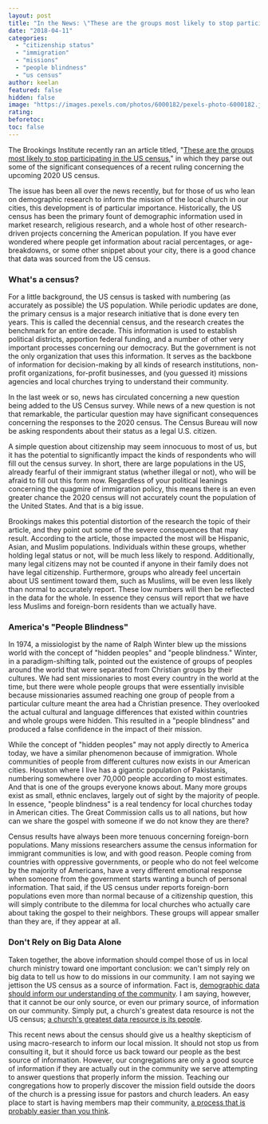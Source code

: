 ```yaml
---
layout: post
title: "In the News: \"These are the groups most likely to stop participating in the US census\""
date: "2018-04-11"
categories: 
  - "citizenship status"
  - "immigration"
  - "missions"
  - "people blindness"
  - "us census"
author: keelan
featured: false
hidden: false
image: "https://images.pexels.com/photos/6000182/pexels-photo-6000182.jpeg?auto=compress&cs=tinysrgb&w=1260&h=750&dpr=1"
rating:
beforetoc:
toc: false
---
```


The Brookings Institute recently ran an article titled, "[These are the groups most likely to stop participating in the US census](https://www.brookings.edu/blog/the-avenue/2018/04/06/these-are-the-groups-most-likely-to-stop-participating-in-the-us-census/)," in which they parse out some of the significant consequences of a recent ruling concerning the upcoming 2020 US census.

The issue has been all over the news recently, but for those of us who lean on demographic research to inform the mission of the local church in our cities, this development is of particular importance. Historically, the US census has been the primary fount of demographic information used in market research, religious research, and a whole host of other research-driven projects concerning the American population. If you have ever wondered where people get information about racial percentages, or age-breakdowns, or some other snippet about your city, there is a good chance that data was sourced from the US census.

### What's a census?

For a little background, the US census is tasked with numbering (as accurately as possible) the US population. While periodic updates are done, the primary census is a major research initiative that is done every ten years. This is called the decennial census, and the research creates the benchmark for an entire decade. This information is used to establish political districts, apportion federal funding, and a number of other very important processes concerning our democracy. But the government is not the only organization that uses this information. It serves as the backbone of information for decision-making by all kinds of research institutions, non-profit organizations, for-profit businesses, and (you guessed it) missions agencies and local churches trying to understand their community.

In the last week or so, news has circulated concerning a new question being added to the US Census survey. While news of a new question is not that remarkable, the particular question may have significant consequences concerning the responses to the 2020 census. The Census Bureau will now be asking respondents about their status as a legal U.S. citizen.

A simple question about citizenship may seem innocuous to most of us, but it has the potential to significantly impact the kinds of respondents who will fill out the census survey. In short, there are large populations in the US, already fearful of their immigrant status (whether illegal or not), who will be afraid to fill out this form now. Regardless of your political leanings concerning the quagmire of immigration policy, this means there is an even greater chance the 2020 census will not accurately count the population of the United States. And that is a big issue.

Brookings makes this potential distortion of the research the topic of their article, and they point out some of the severe consequences that may result. According to the article, those impacted the most will be Hispanic, Asian, and Muslim populations. Individuals within these groups, whether holding legal status or not, will be much less likely to respond. Additionally, many legal citizens may not be counted if anyone in their family does not have legal citizenship. Furthermore, groups who already feel uncertain about US sentiment toward them, such as Muslims, will be even less likely than normal to accurately report. These low numbers will then be reflected in the data for the whole. In essence they census will report that we have less Muslims and foreign-born residents than we actually have.

### America's "People Blindness"

In 1974, a missiologist by the name of Ralph Winter blew up the missions world with the concept of "hidden peoples" and "people blindness." Winter, in a paradigm-shifting talk, pointed out the existence of groups of peoples around the world that were separated from Christian groups by their cultures. We had sent missionaries to most every country in the world at the time, but there were whole people groups that were essentially invisible because missionaries assumed reaching one group of people from a particular culture meant the area had a Christian presence. They overlooked the actual cultural and language differences that existed within countries and whole groups were hidden. This resulted in a "people blindness" and produced a false confidence in the impact of their mission.

While the concept of "hidden peoples" may not apply directly to America today, we have a similar phenomenon because of immigration. Whole communities of people from different cultures now exists in our American cities. Houston where I live has a gigantic population of Pakistanis, numbering somewhere over 70,000 people according to most estimates. And that is one of the groups everyone knows about. Many more groups exist as small, ethnic enclaves, largely out of sight by the majority of people. In essence, "people blindness" is a real tendency for local churches today in American cities. The Great Commission calls us to all nations, but how can we share the gospel with someone if we do not know they are there?

Census results have always been more tenuous concerning foreign-born populations. Many missions researchers assume the census information for immigrant communities is low, and with good reason. People coming from countries with oppressive governments, or people who do not feel welcome by the majority of Americans, have a very different emotional response when someone from the government starts wanting a bunch of personal information. That said, if the US census under reports foreign-born populations even more than normal because of a citizenship question, this will simply contribute to the dilemma for local churches who actually care about taking the gospel to their neighbors. These groups will appear smaller than they are, if they appear at all.

### Don't Rely on Big Data Alone

Taken together, the above information should compel those of us in local church ministry toward one important conclusion: we can't simply rely on big data to tell us how to do missions in our community. I am not saying we jettison the US census as a source of information. Fact is, [demographic data should inform our understanding of the community](http://blog.keelancook.com/2018/02/four-online-resources-for-demographics-on-your-community.html). I am saying, however, that it cannot be our only source, or even our primary source, of information on our community. Simply put, a church's greatest data resource is not the US census; [a church's greatest data resource is its people](http://blog.keelancook.com/2017/06/in-the-news-rural-america-is-the-new-inner-city.html).

This recent news about the census should give us a healthy skepticism of using macro-research to inform our local mission. It should not stop us from consulting it, but it should force us back toward our people as the best source of information. However, our congregations are only a good source of information if they are actually out in the community we serve attempting to answer questions that properly inform the mission. Teaching our congregations how to properly discover the mission field outside the doors of the church is a pressing issue for pastors and church leaders. An easy place to start is having members map their community, [a process that is probably easier than you think](http://blog.keelancook.com/2016/09/how-to-use-google-forms-sheets-maps-to-survey-your-community-for-free.html).
